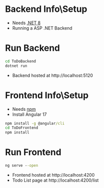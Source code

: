 # Backend Info\Setup
* Needs [.NET 8](https://dotnet.microsoft.com/en-us/download)
* Running a ASP .NET Backend

# Run Backend
```bat
cd ToDoBackend
dotnet run
```
* Backend hosted at http://localhost:5120

# Frontend Info\Setup
* Needs [npm](https://nodejs.org/en/download/)
* Install Angular 17 
```bat
npm install -g @angular/cli
cd ToDoFrontend
npm install
```

# Run Frontend
```bat
ng serve --open
```

* Frontend hosted at http://localhost:4200
* Todo List page at http://localhost:4200/list